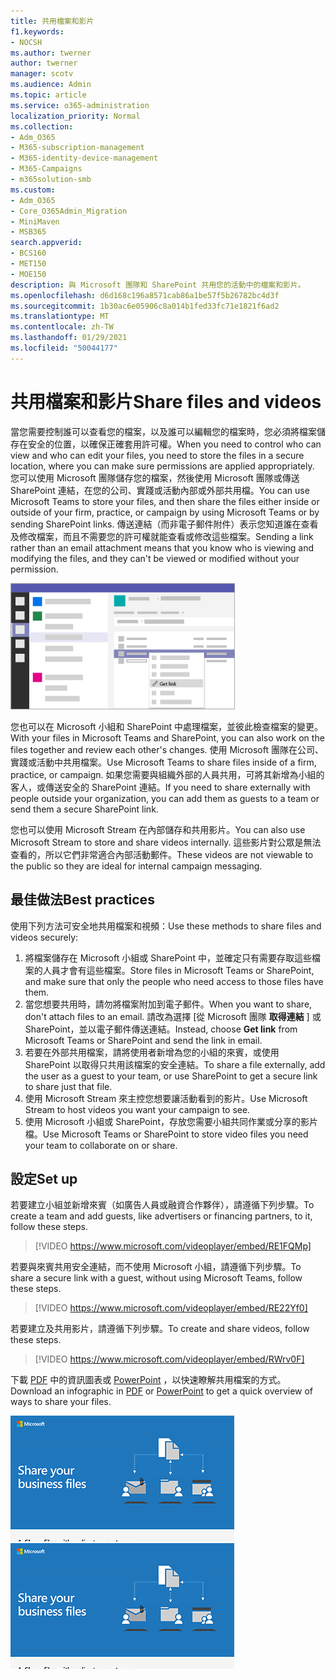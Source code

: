 ```yaml
---
title: 共用檔案和影片
f1.keywords:
- NOCSH
ms.author: twerner
author: twerner
manager: scotv
ms.audience: Admin
ms.topic: article
ms.service: o365-administration
localization_priority: Normal
ms.collection:
- Adm_O365
- M365-subscription-management
- M365-identity-device-management
- M365-Campaigns
- m365solution-smb
ms.custom:
- Adm_O365
- Core_O365Admin_Migration
- MiniMaven
- MSB365
search.appverid:
- BCS160
- MET150
- MOE150
description: 與 Microsoft 團隊和 SharePoint 共用您的活動中的檔案和影片。
ms.openlocfilehash: d6d168c196a8571cab86a1be57f5b26782bc4d3f
ms.sourcegitcommit: 1b30ac6e05906c8a014b1fed33fc71e1821f6ad2
ms.translationtype: MT
ms.contentlocale: zh-TW
ms.lasthandoff: 01/29/2021
ms.locfileid: "50044177"
---
```

# <a name="share-files-and-videos"></a><span data-ttu-id="dce2a-103">共用檔案和影片</span><span class="sxs-lookup"><span data-stu-id="dce2a-103">Share files and videos</span></span>

<span data-ttu-id="dce2a-104">當您需要控制誰可以查看您的檔案，以及誰可以編輯您的檔案時，您必須將檔案儲存在安全的位置，以確保正確套用許可權。</span><span class="sxs-lookup"><span data-stu-id="dce2a-104">When you need to control who can view and who can edit your files, you need to store the files in a secure location, where you can make sure permissions are applied appropriately.</span></span> <span data-ttu-id="dce2a-105">您可以使用 Microsoft 團隊儲存您的檔案，然後使用 Microsoft 團隊或傳送 SharePoint 連結，在您的公司、實踐或活動內部或外部共用檔。</span><span class="sxs-lookup"><span data-stu-id="dce2a-105">You can use Microsoft Teams to store your files, and then share the files either inside or outside of your firm, practice, or campaign by using Microsoft Teams or by sending SharePoint links.</span></span> <span data-ttu-id="dce2a-106">傳送連結（而非電子郵件附件）表示您知道誰在查看及修改檔案，而且不需要您的許可權就能查看或修改這些檔案。</span><span class="sxs-lookup"><span data-stu-id="dce2a-106">Sending a link rather than an email attachment means that you know who is viewing and modifying the files, and they can't be viewed or modified without your permission.</span></span>

![Microsoft 團隊視窗的圖表，顯示 [檔案] 索引標籤，並取得功能表上的連結](../media/m365-democracy-teams-sharefiles.png)

<span data-ttu-id="dce2a-108">您也可以在 Microsoft 小組和 SharePoint 中處理檔案，並彼此檢查檔案的變更。</span><span class="sxs-lookup"><span data-stu-id="dce2a-108">With your files in Microsoft Teams and SharePoint, you can also work on the files together and review each other's changes.</span></span> <span data-ttu-id="dce2a-109">使用 Microsoft 團隊在公司、實踐或活動中共用檔案。</span><span class="sxs-lookup"><span data-stu-id="dce2a-109">Use Microsoft Teams to share files inside of a firm, practice, or campaign.</span></span> <span data-ttu-id="dce2a-110">如果您需要與組織外部的人員共用，可將其新增為小組的客人，或傳送安全的 SharePoint 連結。</span><span class="sxs-lookup"><span data-stu-id="dce2a-110">If you need to share externally with people outside your organization, you can add them as guests to a team or send them a secure SharePoint link.</span></span>

<span data-ttu-id="dce2a-111">您也可以使用 Microsoft Stream 在內部儲存和共用影片。</span><span class="sxs-lookup"><span data-stu-id="dce2a-111">You can also use Microsoft Stream to store and share videos internally.</span></span> <span data-ttu-id="dce2a-112">這些影片對公眾是無法查看的，所以它們非常適合內部活動郵件。</span><span class="sxs-lookup"><span data-stu-id="dce2a-112">These videos are not viewable to the public so they are ideal for internal campaign messaging.</span></span>

## <a name="best-practices"></a><span data-ttu-id="dce2a-113">最佳做法</span><span class="sxs-lookup"><span data-stu-id="dce2a-113">Best practices</span></span>

<span data-ttu-id="dce2a-114">使用下列方法可安全地共用檔案和視頻：</span><span class="sxs-lookup"><span data-stu-id="dce2a-114">Use these methods to share files and videos securely:</span></span>

1. <span data-ttu-id="dce2a-115">將檔案儲存在 Microsoft 小組或 SharePoint 中，並確定只有需要存取這些檔案的人員才會有這些檔案。</span><span class="sxs-lookup"><span data-stu-id="dce2a-115">Store files in Microsoft Teams or SharePoint, and make sure that only the people who need access to those files have them.</span></span>
2. <span data-ttu-id="dce2a-116">當您想要共用時，請勿將檔案附加到電子郵件。</span><span class="sxs-lookup"><span data-stu-id="dce2a-116">When you want to share, don't attach files to an email.</span></span> <span data-ttu-id="dce2a-117">請改為選擇 [從 Microsoft 團隊 **取得連結** ] 或 SharePoint，並以電子郵件傳送連結。</span><span class="sxs-lookup"><span data-stu-id="dce2a-117">Instead, choose **Get link** from Microsoft Teams or SharePoint and send the link in email.</span></span>
3. <span data-ttu-id="dce2a-118">若要在外部共用檔案，請將使用者新增為您的小組的來賓，或使用 SharePoint 以取得只共用該檔案的安全連結。</span><span class="sxs-lookup"><span data-stu-id="dce2a-118">To share a file externally, add the user as a guest to your team, or use SharePoint to get a secure link to share just that file.</span></span>
4. <span data-ttu-id="dce2a-119">使用 Microsoft Stream 來主控您想要讓活動看到的影片。</span><span class="sxs-lookup"><span data-stu-id="dce2a-119">Use Microsoft Stream to host videos you want your campaign to see.</span></span>
5. <span data-ttu-id="dce2a-120">使用 Microsoft 小組或 SharePoint，存放您需要小組共同作業或分享的影片檔。</span><span class="sxs-lookup"><span data-stu-id="dce2a-120">Use Microsoft Teams or SharePoint to store video files you need your team to collaborate on or share.</span></span>

## <a name="set-up"></a><span data-ttu-id="dce2a-121">設定</span><span class="sxs-lookup"><span data-stu-id="dce2a-121">Set up</span></span>

<span data-ttu-id="dce2a-122">若要建立小組並新增來賓（如廣告人員或融資合作夥伴），請遵循下列步驟。</span><span class="sxs-lookup"><span data-stu-id="dce2a-122">To create a team and add guests, like advertisers or financing partners, to it, follow these steps.</span></span>

> [!VIDEO https://www.microsoft.com/videoplayer/embed/RE1FQMp]

<span data-ttu-id="dce2a-123">若要與來賓共用安全連結，而不使用 Microsoft 小組，請遵循下列步驟。</span><span class="sxs-lookup"><span data-stu-id="dce2a-123">To share a secure link with a guest, without using Microsoft Teams, follow these steps.</span></span>

> [!VIDEO https://www.microsoft.com/videoplayer/embed/RE22Yf0]

<span data-ttu-id="dce2a-124">若要建立及共用影片，請遵循下列步驟。</span><span class="sxs-lookup"><span data-stu-id="dce2a-124">To create and share videos, follow these steps.</span></span>

> [!VIDEO https://www.microsoft.com/videoplayer/embed/RWrv0F]

<span data-ttu-id="dce2a-125">下載 [PDF](https://go.microsoft.com/fwlink/?linkid=2079435) 中的資訊圖表或 [PowerPoint](https://go.microsoft.com/fwlink/?linkid=2079438) ，以快速瞭解共用檔案的方式。</span><span class="sxs-lookup"><span data-stu-id="dce2a-125">Download an infographic in [PDF](https://go.microsoft.com/fwlink/?linkid=2079435) or [PowerPoint](https://go.microsoft.com/fwlink/?linkid=2079438) to get a quick overview of ways to share your files.</span></span>

<span data-ttu-id="dce2a-126">[![與不同使用者共用檔案的圖例](../media/ShareYourfiles-thumb-358x201.png)](https://go.microsoft.com/fwlink/?linkid=2079435)</span><span class="sxs-lookup"><span data-stu-id="dce2a-126">[![An illustration of sharing files with different users](../media/ShareYourfiles-thumb-358x201.png)](https://go.microsoft.com/fwlink/?linkid=2079435)</span></span>
